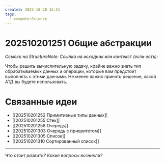 ```yaml
---
created: 2025-10-20 12:51
tags:
  - computerScience
---
```

# 202510201251 Общие абстракции

*Ссылка на StructureNote:*
*Ссылка на исходник или контекст (если есть):* 

Чтобы решить вычислительную задачу, крайне важно знать тип обрабатываемых данных и операции, которые вам предстоит выполнять с этими данными. Не менее важно принять решение, какой АТД вы будете использовать.

# Связанные идеи

- [[202510201252 Примитивные типы данных]]  
- [[202510201255 Стек]] 
- [[202510201258 Очередь]] 
- [[202510201303 Очередь с приоритетом]] 
- [[202510201305 Список]] 
- [[202510201310 Сортированный список]] 
---

*Что стоит развить? Какие вопросы возникли?*
